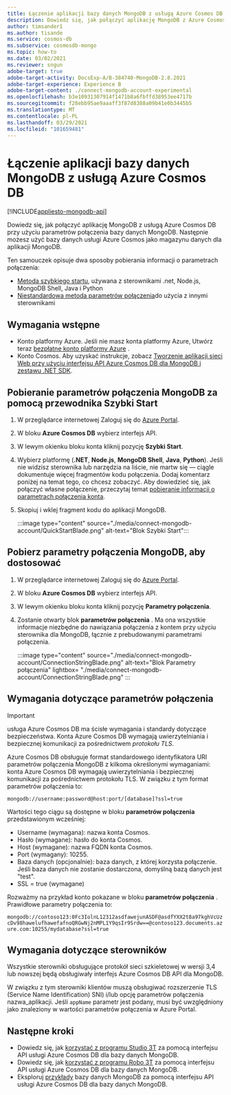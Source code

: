 ```yaml
---
title: Łączenie aplikacji bazy danych MongoDB z usługą Azure Cosmos DB
description: Dowiedz się, jak połączyć aplikację MongoDB z Azure Cosmos DB, pobierając parametry połączenia z Azure Portal
author: timsander1
ms.author: tisande
ms.service: cosmos-db
ms.subservice: cosmosdb-mongo
ms.topic: how-to
ms.date: 03/02/2021
ms.reviewer: sngun
adobe-target: true
adobe-target-activity: DocsExp-A/B-384740-MongoDB-2.8.2021
adobe-target-experience: Experience B
adobe-target-content: ./connect-mongodb-account-experimental
ms.openlocfilehash: b3e10931307914f1471b8a6fbffd38953ee4717b
ms.sourcegitcommit: f28ebb95ae9aaaff3f87d8388a09b41e0b3445b5
ms.translationtype: MT
ms.contentlocale: pl-PL
ms.lasthandoff: 03/29/2021
ms.locfileid: "101659481"
---
```

# <a name="connect-a-mongodb-application-to-azure-cosmos-db"></a>Łączenie aplikacji bazy danych MongoDB z usługą Azure Cosmos DB
[!INCLUDE[appliesto-mongodb-api](includes/appliesto-mongodb-api.md)]

Dowiedz się, jak połączyć aplikację MongoDB z usługą Azure Cosmos DB przy użyciu parametrów połączenia bazy danych MongoDB. Następnie możesz użyć bazy danych usługi Azure Cosmos jako magazynu danych dla aplikacji MongoDB.

Ten samouczek opisuje dwa sposoby pobierania informacji o parametrach połączenia:

- [Metoda szybkiego startu](#get-the-mongodb-connection-string-by-using-the-quick-start), używana z sterownikami .net, Node.js, MongoDB Shell, Java i Python
- [Niestandardowa metoda parametrów połączenia](#get-the-mongodb-connection-string-to-customize)do użycia z innymi sterownikami

## <a name="prerequisites"></a>Wymagania wstępne

- Konto platformy Azure. Jeśli nie masz konta platformy Azure, Utwórz teraz [bezpłatne konto platformy Azure](https://azure.microsoft.com/free/) .
- Konto Cosmos. Aby uzyskać instrukcje, zobacz [Tworzenie aplikacji sieci Web przy użyciu interfejsu API Azure Cosmos DB dla MongoDB i zestawu .NET SDK](create-mongodb-dotnet.md).

## <a name="get-the-mongodb-connection-string-by-using-the-quick-start"></a>Pobieranie parametrów połączenia MongoDB za pomocą przewodnika Szybki Start

1. W przeglądarce internetowej Zaloguj się do [Azure Portal](https://portal.azure.com).
2. W bloku **Azure Cosmos DB** wybierz interfejs API.
3. W lewym okienku bloku konta kliknij pozycję **Szybki Start**.
4. Wybierz platformę (**.NET**, **Node.js**, **MongoDB Shell**, **Java**, **Python**). Jeśli nie widzisz sterownika lub narzędzia na liście, nie martw się — ciągle dokumentuje więcej fragmentów kodu połączenia. Dodaj komentarz poniżej na temat tego, co chcesz zobaczyć. Aby dowiedzieć się, jak połączyć własne połączenie, przeczytaj temat [pobieranie informacji o parametrach połączenia konta](#get-the-mongodb-connection-string-to-customize).
5. Skopiuj i wklej fragment kodu do aplikacji MongoDB.

    :::image type="content" source="./media/connect-mongodb-account/QuickStartBlade.png" alt-text="Blok Szybki Start":::

## <a name="get-the-mongodb-connection-string-to-customize"></a>Pobierz parametry połączenia MongoDB, aby dostosować

1. W przeglądarce internetowej Zaloguj się do [Azure Portal](https://portal.azure.com).
2. W bloku **Azure Cosmos DB** wybierz interfejs API.
3. W lewym okienku bloku konta kliknij pozycję **Parametry połączenia**.
4. Zostanie otwarty blok **parametrów połączenia** . Ma ona wszystkie informacje niezbędne do nawiązania połączenia z kontem przy użyciu sterownika dla MongoDB, łącznie z prebudowanymi parametrami połączenia.

   :::image type="content" source="./media/connect-mongodb-account/ConnectionStringBlade.png" alt-text="Blok Parametry połączenia" lightbox= "./media/connect-mongodb-account/ConnectionStringBlade.png" :::

## <a name="connection-string-requirements"></a>Wymagania dotyczące parametrów połączenia

> [!Important]
> usługa Azure Cosmos DB ma ścisłe wymagania i standardy dotyczące bezpieczeństwa. Konta Azure Cosmos DB wymagają uwierzytelniania i bezpiecznej komunikacji za pośrednictwem *protokołu TLS*.

Azure Cosmos DB obsługuje format standardowego identyfikatora URI parametrów połączenia MongoDB z kilkoma określonymi wymaganiami: konta Azure Cosmos DB wymagają uwierzytelniania i bezpiecznej komunikacji za pośrednictwem protokołu TLS. W związku z tym format parametrów połączenia to:

`mongodb://username:password@host:port/[database]?ssl=true`

Wartości tego ciągu są dostępne w bloku **parametrów połączenia** przedstawionym wcześniej:

* Username (wymagana): nazwa konta Cosmos.
* Hasło (wymagane): hasło do konta Cosmos.
* Host (wymagane): nazwa FQDN konta Cosmos.
* Port (wymagany): 10255.
* Baza danych (opcjonalnie): baza danych, z której korzysta połączenie. Jeśli baza danych nie zostanie dostarczona, domyślną bazą danych jest "test".
* SSL = true (wymagane)

Rozważmy na przykład konto pokazane w bloku **parametrów połączenia** . Prawidłowe parametry połączenia to:

`mongodb://contoso123:0Fc3IolnL12312asdfawejunASDF@asdfYXX2t8a97kghVcUzcDv98hawelufhawefafnoQRGwNj2nMPL1Y9qsIr9Srdw==@contoso123.documents.azure.com:10255/mydatabase?ssl=true`

## <a name="driver-requirements"></a>Wymagania dotyczące sterowników

Wszystkie sterowniki obsługujące protokół sieci szkieletowej w wersji 3,4 lub nowszej będą obsługiwały interfejs Azure Cosmos DB API dla MongoDB.

W związku z tym sterowniki klientów muszą obsługiwać rozszerzenie TLS (Service Name Identification) SNI) i/lub opcję parametrów połączenia nazwa_aplikacji. Jeśli `appName` parametr jest podany, musi być uwzględniony jako znaleziony w wartości parametrów połączenia w Azure Portal.

## <a name="next-steps"></a>Następne kroki

- Dowiedz się, jak [korzystać z programu Studio 3T](mongodb-mongochef.md) za pomocą interfejsu API usługi Azure Cosmos DB dla bazy danych MongoDB.
- Dowiedz się, jak [korzystać z programu Robo 3T](mongodb-robomongo.md) za pomocą interfejsu API usługi Azure Cosmos DB dla bazy danych MongoDB.
- Eksploruj [przykłady](mongodb-samples.md) bazy danych MongoDB za pomocą interfejsu API usługi Azure Cosmos DB dla bazy danych MongoDB.
